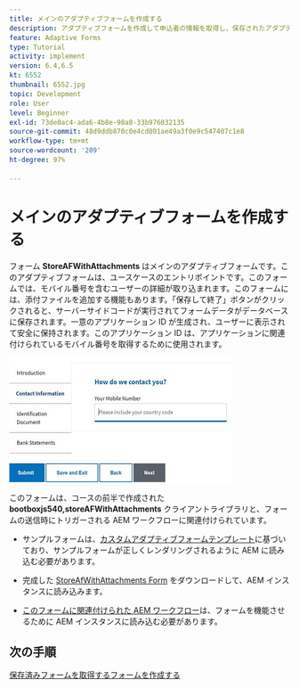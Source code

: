 ```yaml
---
title: メインのアダプティブフォームを作成する
description: アダプティブフォームを作成して申込者の情報を取得し、保存されたアダプティブフォームを取得する
feature: Adaptive Forms
type: Tutorial
activity: implement
version: 6.4,6.5
kt: 6552
thumbnail: 6552.jpg
topic: Development
role: User
level: Beginner
exl-id: 73de0ac4-ada6-4b8e-90a8-33b976032135
source-git-commit: 48d9ddb870c0e4cd001ae49a3f0e9c547407c1e8
workflow-type: tm+mt
source-wordcount: '209'
ht-degree: 97%

---
```


# メインのアダプティブフォームを作成する

フォーム **StoreAFWithAttachments** はメインのアダプティブフォームです。このアダプティブフォームは、ユースケースのエントリポイントです。このフォームでは、モバイル番号を含むユーザーの詳細が取り込まれます。このフォームには、添付ファイルを追加する機能もあります。「保存して終了」ボタンがクリックされると、サーバーサイドコードが実行されてフォームデータがデータベースに保存されます。一意のアプリケーション ID が生成され、ユーザーに表示されて安全に保持されます。このアプリケーション ID は、アプリケーションに関連付けられているモバイル番号を取得するために使用されます。

![メインのアプリケーションフォーム](assets/6552.JPG)

このフォームは、コースの前半で作成された **bootboxjs540,storeAFWithAttachments** クライアントライブラリと、フォームの送信時にトリガーされる AEM ワークフローに関連付けられています。


* サンプルフォームは、[カスタムアダプティブフォームテンプレート](assets/custom-template-with-page-component.zip)に基づいており、サンプルフォームが正しくレンダリングされるように AEM に読み込む必要があります。

* 完成した [StoreAfWithAttachments Form](assets/store-af-with-attachments-form.zip) をダウンロードして、AEM インスタンスに読み込みます。

* [このフォームに関連付けられた AEM ワークフロー](assets/workflow-model-store-af-with-attachments.zip)は、フォームを機能させるために AEM インスタンスに読み込む必要があります。


## 次の手順

[保存済みフォームを取得するフォームを作成する](./retrieve-saved-form.md)